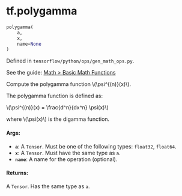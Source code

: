 <div itemscope itemtype="http://developers.google.com/ReferenceObject">
<meta itemprop="name" content="tf.polygamma" />
</div>

# tf.polygamma

``` python
polygamma(
    a,
    x,
    name=None
)
```



Defined in `tensorflow/python/ops/gen_math_ops.py`.

See the guide: [Math > Basic Math Functions](../../../api_guides/python/math_ops.md#Basic_Math_Functions)

Compute the polygamma function \\(\psi^{(n)}(x)\\).

The polygamma function is defined as:


\\(\psi^{(n)}(x) = \frac{d^n}{dx^n} \psi(x)\\)

where \\(\psi(x)\\) is the digamma function.

#### Args:

* <b>`a`</b>: A `Tensor`. Must be one of the following types: `float32`, `float64`.
* <b>`x`</b>: A `Tensor`. Must have the same type as `a`.
* <b>`name`</b>: A name for the operation (optional).


#### Returns:

  A `Tensor`. Has the same type as `a`.
